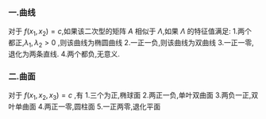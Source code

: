 ### 一.曲线
对于 $f(x_1,x_2) = c$,如果该二次型的矩阵 $A$ 相似于 $\Lambda$,如果 $\Lambda$ 的特征值满足:
1.两个都正,$\lambda_1 ,\lambda_2>0$ ,则该曲线为椭圆曲线
2.一正一负,则该曲线为双曲线
3.一正一零,退化为两条直线.
4.两个都负,无意义.

### 二.曲面
对于 $f(x_1,x_2,x_3) = c$ ,有
1.三个为正,椭球面
2.两正一负,单叶双曲面
3.两负一正,双叶单曲面
4.两正一零,圆柱面
5.一正两零,退化平面